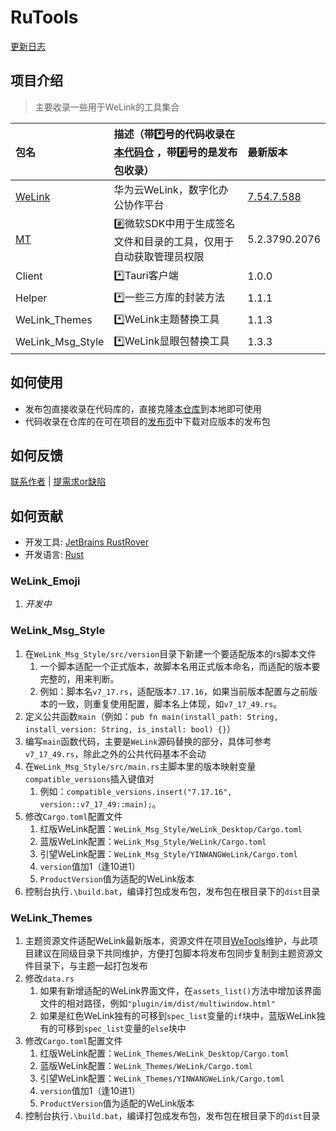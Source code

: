 # RuTools

[更新日志][ChangeLog]

[ChangeLog]: https://yequanrui.github.io/WeTools/welink/style-msg/changelog '点击跳转'

## 项目介绍

> 主要收录一些用于WeLink的工具集合

| 包名               | 描述（带*️⃣号的代码收录在[本代码仓][Repository] ，带#️⃣号的是发布包收录） | 最新版本                          |
|:-----------------|:------------------------------------------------|:------------------------------|
| [WeLink]         | 华为云WeLink，数字化办公协作平台                             | [7.54.7.588][WeLink-Download] |
| [MT]             | #️⃣微软SDK中用于生成签名文件和目录的工具，仅用于自动获取管理员权限            | 5.2.3790.2076                 |
| Client           | *️⃣Tauri客户端                                     | 1.0.0                         |
| Helper           | *️⃣一些三方库的封装方法                                   | 1.1.1                         |
| WeLink_Themes    | *️⃣WeLink主题替换工具                                 | 1.1.3                         |
| WeLink_Msg_Style | *️⃣WeLink显眼包替换工具                                | 1.3.3                         |

[MT]: https://learn.microsoft.com/zh-cn/windows/win32/sbscs/mt-exe '点击跳转'

[WeLink]: https://www.huaweicloud.com/product/welink '点击跳转'

[WeLink-Download]: https://static.hc-cdn.com/installpkg/WeLink_setup.exe '点击跳转'

## 如何使用

- 发布包直接收录在代码库的，直接克隆[本仓库][Repository]到本地即可使用
- 代码收录在仓库的在可在项目的[发布页][Release]中下载对应版本的发布包

[Repository]: https://github.com/yequanrui/RuTools '点击跳转'

[Release]: https://github.com/yequanrui/RuTools/releases '点击跳转'

## 如何反馈

[联系作者][Contacts] | [提需求or缺陷][Issue]

[Contacts]: mailto:yequanrui@qq.com '点击发送邮件'

[Issue]: https://github.com/yequanrui/RuTools/issues '点击跳转'

## 如何贡献

- 开发工具: [JetBrains RustRover](https://www.jetbrains.com/rust/)
- 开发语言: [Rust](https://www.rust-lang.org/)

### WeLink_Emoji

1. *开发中*

### WeLink_Msg_Style

1. 在`WeLink_Msg_Style/src/version`目录下新建一个要适配版本的rs脚本文件
    1. 一个脚本适配一个正式版本，故脚本名用正式版本命名，而适配的版本要完整的，用来判断。
    2. 例如：脚本名`v7_17.rs`，适配版本`7.17.16`，如果当前版本配置与之前版本的一致，则重复使用配置，脚本名上体现，如`v7_17_49.rs`。
2. 定义公共函数`main`（例如：`pub fn main(install_path: String, install_version: String, is_install: bool) {}`）
3. 编写`main`函数代码，主要是`WeLink`源码替换的部分，具体可参考`v7_17_49.rs`，除此之外的公共代码基本不会动
4. 在`WeLink_Msg_Style/src/main.rs`主脚本里的版本映射变量`compatible_versions`插入键值对
    1. 例如：`compatible_versions.insert("7.17.16", version::v7_17_49::main);`。
5. 修改`Cargo.toml`配置文件
    1. 红版WeLink配置：`WeLink_Msg_Style/WeLink_Desktop/Cargo.toml`
    2. 蓝版WeLink配置：`WeLink_Msg_Style/WeLink/Cargo.toml`
    3. 引望WeLink配置：`WeLink_Msg_Style/YINWANGWeLink/Cargo.toml`
    4. `version`值加1（逢10进1）
    5. `ProductVersion`值为适配的WeLink版本
6. 控制台执行`.\build.bat`，编译打包成发布包，发布包在根目录下的`dist`目录

### WeLink_Themes

1. 主题资源文件适配WeLink最新版本，资源文件在项目[WeTools][WT-Repository]维护，与此项目建议在同级目录下共同维护，方便打包脚本将发布包同步复制到主题资源文件目录下，与主题一起打包发布
2. 修改`data.rs`
    1. 如果有新增适配的WeLink界面文件，在`assets_list()`方法中增加该界面文件的相对路径，例如`"plugin/im/dist/multiwindow.html"`
    2. 如果是红色WeLink独有的可移到`spec_list`变量的`if`块中，蓝版WeLink独有的可移到`spec_list`变量的`else`块中
3. 修改`Cargo.toml`配置文件
    1. 红版WeLink配置：`WeLink_Themes/WeLink_Desktop/Cargo.toml`
    2. 蓝版WeLink配置：`WeLink_Themes/WeLink/Cargo.toml`
    3. 引望WeLink配置：`WeLink_Themes/YINWANGWeLink/Cargo.toml`
    4. `version`值加1（逢10进1）
    5. `ProductVersion`值为适配的WeLink版本
4. 控制台执行`.\build.bat`，编译打包成发布包，发布包在根目录下的`dist`目录

[WT-Repository]: https://github.com/yequanrui/WeTools '点击跳转'
